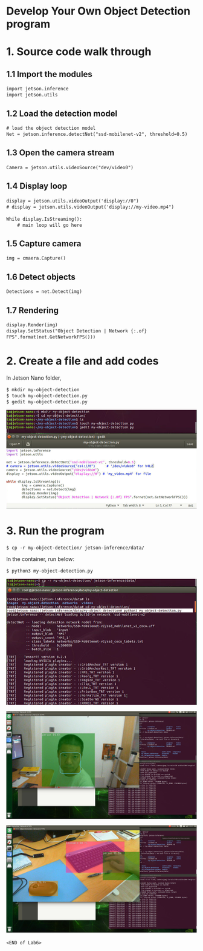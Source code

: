 # Develop Your Own Object Detection program


# 1. Source code walk through

## 1.1 Import the modules

```
import jetson.inference
import jetson.utils
```


## 1.2 Load the detection model
```	
# load the object detection model
Net = jetson.inference.detectNet("ssd-mobilenet-v2", threshold=0.5)
```

## 1.3 Open the camera stream

```	
Camera = jetson.utils.videoSource("dev/video0")
```	

## 1.4 Display loop
	
```
display = jetson.utils.videoOutput('display://0")
# display = jetson.utils.videoOutput('display://my-video.mp4")

While display.IsStreaming():
    # main loop will go here
```

## 1.5 Capture camera
	
```
img = cmaera.Capture()
```

## 1.6 Detect objects
```
Detections = net.Detect(img)
```	

## 1.7 Rendering
```
display.Render(img)
display.SetStatus("Object Detection | Network {:.of} FPS".format(net.GetNetworkFPS()))
```


# 2. Create a file and add codes
	
In Jetson Nano folder,

```	
$ mkdir my-object-detection
$ touch my-object-detection.py
$ gedit my-object-detection.py
```

![](images/create_codes.png)


# 3. Run the program

```	
$ cp -r my-object-detection/ jetson-inference/data/
```

In the container, run below:

```	
$ python3 my-object-detection.py
```

![](images/run_own_objection-1.png)


![](images/run_own_objection-2.png)
	

![](images/run_own_objection-3.png)

`<END of Lab6>`

	
	
	
	
	

	

